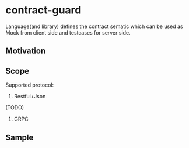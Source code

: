 # contract-guard
Language(and library) defines the contract sematic which can be used as Mock from client side and testcases for server side. 
## Motivation
## Scope

Supported protocol:
1. Restful+Json

(TODO)
1. GRPC

## Sample

